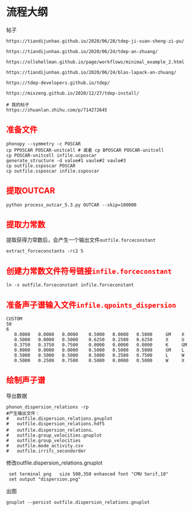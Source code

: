 # 流程大纲

帖子
```shell
https://tiandijunhao.github.io/2020/06/28/tdep-ji-suan-sheng-zi-pu/

https://tiandijunhao.github.io/2020/06/24/tdep-an-zhuang/

https://ollehellman.github.io/page/workflows/minimal_example_2.html

https://tiandijunhao.github.io/2020/06/24/blas-lapack-an-zhuang/

https://tdep-developers.github.io/tdep/

https://mixzeng.github.io/2020/12/27/tdep-install/

# 我的帖子
https://zhuanlan.zhihu.com/p/714272645
```

## <span style="color:red">  准备文件

```shell
phonopy --symmetry -c POSCAR
cp PPOSCAR POSCAR-unitcell # 或者 cp BPOSCAR POSCAR-unitcell
cp POSCAR-unitcell infile.ucposcar
generate_structure -d value#1 vaule#2 vaule#3
cp outfile.ssposcar POSCAR
cp outfile.ssposcar infile.ssposcar
```

## <span style="color:red"> 提取OUTCAR

```shell
python process_outcar_5.3.py OUTCAR --skip=100000
```

## <span style="color:red"> 提取力常数

提取获得力常数后，会产生一个输出文件`outfile.forceconstant`

```shell
extract_forceconstants -rc2 5 
```

## <span style="color:red"> 创建力常数文件符号链接`infile.forceconstant`

```shell
ln -s outfile.forceconstant infile.forceconstant
```

## <span style="color:red"> 准备声子谱输入文件`infile.qpoints_dispersion`

```shell
CUSTOM
50
6
   0.0000   0.0000   0.0000    0.5000   0.0000   0.5000     GM    X
   0.5000   0.0000   0.5000    0.6250   0.2500   0.6250     X     U
   0.3750   0.3750   0.7500    0.0000   0.0000   0.0000     K     GM
   0.0000   0.0000   0.0000    0.5000   0.5000   0.5000     GM    L
   0.5000   0.5000   0.5000    0.5000   0.2500   0.7500     L     W
   0.5000   0.2500   0.7500    0.5000   0.0000   0.5000     W     X  
```

## <span style="color:red"> 绘制声子谱 

导出数据
```shell
phonon_dispersion_relations -rp 
#产生输出文件：
#   outfile.dispersion_relations.gnuplot
#   outfile.dispersion_relations.hdf5
#   outfile.dispersion_relations、
#   outfile.group_velocities.gnuplot
#   outfile.group_velocities
#   outfile.mode_activity.csv
#   outfile.irrifc_secondorder
```

修改outfile.dispersion_relations.gnuplot

```shell
 set terminal png   size 500,350 enhanced font "CMU Serif,10"
 set output "dispersion.png"
```

出图
```shell
gnuplot --persist outfile.dispersion_relations.gnuplot
```